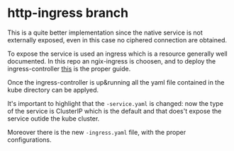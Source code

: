 # http-ingress branch

This is a quite better implementation since the native service is not externally exposed, even in this case no ciphered connection are obtained. 

To expose the service is used an ingress which is a resource generally well documented.
In this repo an ngix-ingress is choosen, and to deploy the ingress-controller [this](https://kubernetes.github.io/ingress-nginx/deploy/) is the proper guide. 

Once the ingress-controller is up&running all the yaml file contained in the kube directory can be applyed.

It's important to highlight that the `-service.yaml` is changed: now the type of the service is ClusterIP which is the default and that does't expose the service outide the kube cluster. 

Moreover there is the new `-ingress.yaml` file, with the proper configurations.
